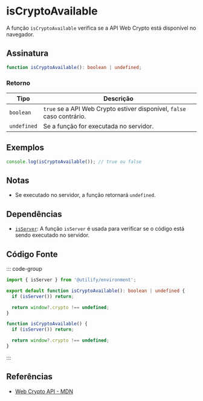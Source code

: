 # isCryptoAvailable

A função `isCryptoAvailable` verifica se a API Web Crypto está disponível no navegador.

## Assinatura

```typescript
function isCryptoAvailable(): boolean | undefined;
```

### Retorno

| Tipo            | Descrição                                               |
|-----------------|---------------------------------------------------------|
| `boolean`       | `true` se a API Web Crypto estiver disponível, `false` caso contrário. |
| `undefined`     | Se a função for executada no servidor.                 |

## Exemplos

```typescript
console.log(isCryptoAvailable()); // true ou false
```

## Notas

- Se executado no servidor, a função retornará `undefined`.

## Dependências

- [`isServer`](../environment/isServer.md): A função `isServer` é usada para verificar se o código está sendo executado no servidor.

## Código Fonte

::: code-group
```typescript
import { isServer } from '@utilify/environment';

export default function isCryptoAvailable(): boolean | undefined {
  if (isServer()) return;

  return window?.crypto !== undefined;
}
```

```javascript
function isCryptoAvailable() {
  if (isServer()) return;

  return window?.crypto !== undefined;
}
```
:::

## Referências

- [Web Crypto API - MDN](https://developer.mozilla.org/en-US/docs/Web/API/Web_Crypto_API)